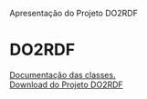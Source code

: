 Apresentação do Projeto DO2RDF

# DO2RDF

<html>
<body>
<div id='aa'>
<a href='https://htmlpreview.github.io/?https://github.com/fernandoantoniodantas/DO2RDF/blob/master/Documentation/index.html'>Documentação das classes.</a><br>
<a href='https://github.com/fernandoantoniodantas/DO2RDF/blob/master/Documentation/Projeto_Final_de_Programacao_INF2102.pdf' download="ProjetoFernando_INF2102.pdf">Download do Projeto DO2RDF</a>
</div>
</body>
</html>


